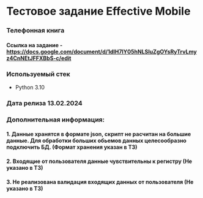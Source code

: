 # Тестовое задание Effective Mobile
### Телефонная книга

#### Ссылка на задание - https://docs.google.com/document/d/1dIH7lY05hNLSluZgOYsRyTrvLmyz4CnNEtJFFXBbS-c/edit

### Используемый стек 
  - Python 3.10


### Дата релиза 13.02.2024

### Дополнительная информация:
#### 1. Данные хранятся в формате json, скрипт не расчитан на большие данные. Для обработки больших обьемов данных целесообразно подключить БД. (Формат хранения указан в ТЗ)
#### 2. Входящие от пользователя данные чувствительны к регистру (Не указано в ТЗ)
#### 3. Не реализована валидация входящих данных от пользователя (Не указано в ТЗ)